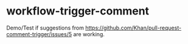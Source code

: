 # workflow-trigger-comment

Demo/Test if suggestions from https://github.com/Khan/pull-request-comment-trigger/issues/5 are working.

